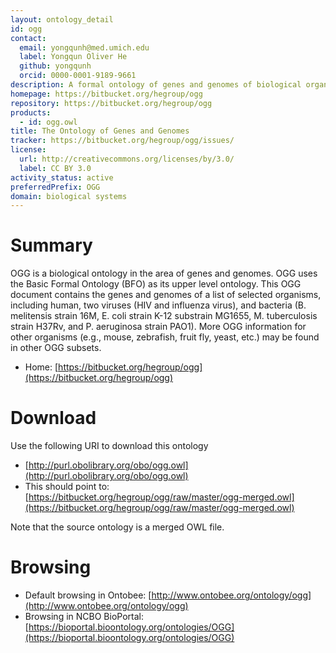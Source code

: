 ```yaml
---
layout: ontology_detail
id: ogg
contact:
  email: yongqunh@med.umich.edu
  label: Yongqun Oliver He
  github: yongqunh
  orcid: 0000-0001-9189-9661
description: A formal ontology of genes and genomes of biological organisms.
homepage: https://bitbucket.org/hegroup/ogg
repository: https://bitbucket.org/hegroup/ogg
products:
  - id: ogg.owl
title: The Ontology of Genes and Genomes
tracker: https://bitbucket.org/hegroup/ogg/issues/
license:
  url: http://creativecommons.org/licenses/by/3.0/
  label: CC BY 3.0
activity_status: active
preferredPrefix: OGG
domain: biological systems
---
```


# Summary

OGG is a biological ontology in the area of genes and genomes. OGG uses the Basic Formal Ontology (BFO) as its upper level ontology. This OGG document contains the genes and genomes of a list of selected organisms, including human, two viruses (HIV and influenza virus), and bacteria (B. melitensis strain 16M, E. coli strain K-12 substrain MG1655, M. tuberculosis strain H37Rv, and P. aeruginosa strain PAO1). More OGG information for other organisms (e.g., mouse, zebrafish, fruit fly, yeast, etc.) may be found in other OGG subsets.

* Home: [https://bitbucket.org/hegroup/ogg](https://bitbucket.org/hegroup/ogg) 

# Download

Use the following URI to download this ontology

* [http://purl.obolibrary.org/obo/ogg.owl](http://purl.obolibrary.org/obo/ogg.owl)
* This should point to: [https://bitbucket.org/hegroup/ogg/raw/master/ogg-merged.owl](https://bitbucket.org/hegroup/ogg/raw/master/ogg-merged.owl) 

Note that the source ontology is a merged OWL file.  

# Browsing

* Default browsing in Ontobee: [http://www.ontobee.org/ontology/ogg](http://www.ontobee.org/ontology/ogg)
* Browsing in NCBO BioPortal: [https://bioportal.bioontology.org/ontologies/OGG](https://bioportal.bioontology.org/ontologies/OGG)
